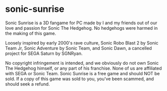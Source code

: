 # sonic-sunrise
Sonic Sunrise is a 3D fangame for PC made by I and my friends out of our love and passion for Sonic The Hedgehog.
No hedgehogs were harmed in the making of this game.

Loosely inspired by early 2000's rave culture, Sonic Robo Blast 2 by Sonic Team Jr, Sonic Adventure by Sonic Team, and Sonic Dawn, a cancelled project for SEGA Saturn by SGNRyan.

No copyright infringement is intended, and we obviously do not own Sonic The Hedgehog himself, or any part of his franchise.
None of us are affiliated with SEGA or Sonic Team.
Sonic Sunrise is a free game and should NOT be sold. If a copy of this game was sold to you, you've been scammed, and should seek a refund.

